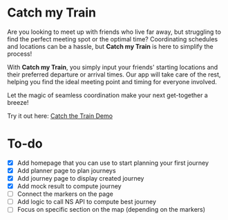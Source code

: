 # Catch my Train

Are you looking to meet up with friends who live far away, but struggling to find the perfect meeting spot or the optimal time? Coordinating schedules and locations can be a hassle, but **Catch my Train** is here to simplify the process!

With **Catch my Train**, you simply input your friends' starting locations and their preferred departure or arrival times. Our app will take care of the rest, helping you find the ideal meeting point and timing for everyone involved.

Let the magic of seamless coordination make your next get-together a breeze!

Try it out here: [Catch the Train Demo](https://catch-my-train.vercel.app/)

# To-do
 
- [X] Add homepage that you can use to start planning your first journey
- [X] Add planner page to plan journeys
- [X] Add journey page to display created journey
- [X] Add mock result to compute journey 
- [ ] Connect the markers on the page
- [ ] Add logic to call NS API to compute best journey
- [ ] Focus on specific section on the map (depending on the markers)